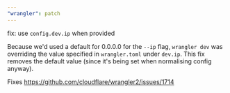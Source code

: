 ```yaml
---
"wrangler": patch
---
```


fix: use `config.dev.ip` when provided

Because we'd used a default for 0.0.0.0 for the `--ip` flag, `wrangler dev` was overriding the value specified in `wrangler.toml` under `dev.ip`. This fix removes the default value (since it's being set when normalising config anyway).

Fixes https://github.com/cloudflare/wrangler2/issues/1714
